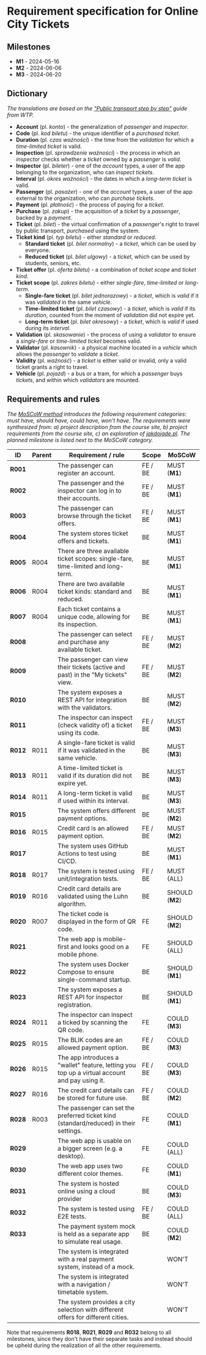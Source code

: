 # Requirement specification for Online City Tickets

## Milestones

- **M1** - 2024-05-16
- **M2** - 2024-06-06
- **M3** - 2024-06-20

## Dictionary

_The translations are based on the ["Public transport step by step"](https://www.wtp.waw.pl/en/public-transport-step-by-step) guide from WTP._

- **Account** (pl. _konto_) - the generalization of _passenger_ and _inspector_.
- **Code** (pl. _kod biletu_) - the unique identifier of a _purchased_ _ticket_.
- **Duration** (pl. _czas ważności_) - the time from the _validation_ for which a _time-limited ticket_ is valid.
- **Inspection** (pl. _sprawdzenie ważności_) - the process in which an _inspector_ checks whether a _ticket_ owned by a _passenger_ is _valid_.
- **Inspector** (pl. _bileter_) - one of the _account_ types, a user of the app belonging to the organization, who can _inspect_ _tickets_.
- **Interval** (pl. _okres ważności_) - the dates in which a _long-term ticket_ is valid.
- **Passenger** (pl. _pasażer_) - one of the _account_ types, a user of the app external to the organization, who can _purchase_ _tickets_.
- **Payment** (pl. _płatność_) - the process of paying for a _ticket_.
- **Purchase** (pl. _zakup_) - the acquisition of a _ticket_ by a _passenger_, backed by a _payment_.
- **Ticket** (pl. _bilet_) - the virtual confirmation of a _passenger_'s right to travel by public transport, _purchased_ using the system.
- **Ticket kind** (pl. _typ biletu_) - either _standard_ or _reduced_.
  - **Standard ticket** (pl. _bilet normalny_) - a _ticket_, which can be used by everyone.
  - **Reduced ticket** (pl. _bilet ulgowy_) - a _ticket_, which can be used by students, seniors, etc.
- **Ticket offer** (pl. _oferta biletu_) - a combination of _ticket scope_ and _ticket kind_.
- **Ticket scope** (pl. _zakres biletu_) - either _single-fare_, _time-limited_ or _long-term_.
  - **Single-fare ticket** (pl. _bilet jednorazowy_) - a _ticket_, which is _valid_ if it was _validated_ in the same _vehicle_.
  - **Time-limited ticket** (pl. _bilet czasowy_) - a _ticket_, which is _valid_ if its _duration_, counted from the moment of _validation_ did not expire yet.
  - **Long-term ticket** (pl. _bilet okresowy_) - a _ticket_, which is _valid_ if used during its _interval_.
- **Validation** (pl. _skasowanie_) - the process of using a _validator_ to ensure a _single-fare_ or _time-limited ticket_ becomes valid.
- **Validator** (pl. _kasownik_) - a physical machine located in a _vehicle_ which allows the _passenger_ to _validate_ a _ticket_.
- **Validity** (pl. _ważność_) - a _ticket_ is either valid or invalid, only a valid ticket grants a right to travel.
- **Vehicle** (pl. _pojazd_) - a bus or a tram, for which a _passenger_ buys _tickets_, and within which _validators_ are mounted.

## Requirements and rules

_The [MoSCoW method](https://en.wikipedia.org/wiki/MoSCoW_method#Prioritization_of_requirements) introduces the following requirement categories: must have, should have, could have, won't have. The requirements were synthesized from: a) project description from the course site, b) project requirements from the course site, c) an exploration of [jakdojade.pl](https://jakdojade.pl). The planned milestone is listed next to the MoSCoW category._

| **ID**   | **Parent** | **Requirement / rule**                                                                        | **Scope** | **MoSCoW**      |
| -------- | ---------- | --------------------------------------------------------------------------------------------- | --------- | --------------- |
| **R001** |            | The passenger can register an account.                                                        | FE / BE   | MUST (**M1**)   |
| **R002** |            | The passenger and the inspector can log in to their accounts.                                 | FE / BE   | MUST (**M1**)   |
| **R003** |            | The passenger can browse through the ticket offers.                                           | FE / BE   | MUST (**M1**)   |
| **R004** |            | The system stores ticket offers and tickets.                                                  | BE        | MUST (**M1**)   |
| **R005** | R004       | There are three available ticket scopes: single-fare, time-limited and long-term.             | BE        | MUST (**M1**)   |
| **R006** | R004       | There are two available ticket kinds: standard and reduced.                                   | BE        | MUST (**M1**)   |
| **R007** | R004       | Each ticket contains a unique code, allowing for its inspection.                              | BE        | MUST (**M1**)   |
| **R008** |            | The passenger can select and purchase any available ticket.                                   | FE / BE   | MUST (**M2**)   |
| **R009** |            | The passenger can view their tickets (active and past) in the "My tickets" view.              | FE / BE   | MUST (**M2**)   |
| **R010** |            | The system exposes a REST API for integration with the validators.                            | BE        | MUST (**M2**)   |
| **R011** |            | The inspector can inspect (check validity of) a ticket using its code.                        | FE / BE   | MUST (**M3**)   |
| **R012** | R011       | A single-fare ticket is valid if it was validated in the same vehicle.                        | BE        | MUST (**M3**)   |
| **R013** | R011       | A time-limited ticket is valid if its duration did not expire yet.                            | BE        | MUST (**M3**)   |
| **R014** | R011       | A long-term ticket is valid if used within its interval.                                      | BE        | MUST (**M3**)   |
| **R015** |            | The system offers different payment options.                                                  | BE        | MUST (**M2**)   |
| **R016** | R015       | Credit card is an allowed payment option.                                                     | FE / BE   | MUST (**M2**)   |
| **R017** |            | The system uses GitHub Actions to test using CI/CD.                                           | BE        | MUST (**M1**)   |
| **R018** | R017       | The system is tested using unit/integration tests.                                            | FE / BE   | MUST (ALL)      |
| **R019** | R016       | Credit card details are validated using the Luhn algorithm.                                   | BE        | SHOULD (**M2**) |
| **R020** | R007       | The ticket code is displayed in the form of QR code.                                          | FE        | SHOULD (**M2**) |
| **R021** |            | The web app is mobile-first and looks good on a mobile phone.                                 | FE        | SHOULD (ALL)    |
| **R022** |            | The system uses Docker Compose to ensure single-command startup.                              | BE        | SHOULD (**M1**) |
| **R023** |            | The system exposes a REST API for inspector registration.                                     | BE        | SHOULD (**M1**) |
| **R024** | R011       | The inspector can inspect a ticked by scanning the QR code.                                   | FE        | COULD (**M3**)  |
| **R025** | R015       | The BLIK codes are an allowed payment option.                                                 | FE / BE   | COULD (**M3**)  |
| **R026** | R015       | The app introduces a "wallet" feature, letting you top up a virtual account and pay using it. | FE / BE   | COULD (**M3**)  |
| **R027** | R016       | The credit card details can be stored for future use.                                         | FE / BE   | COULD (**M2**)  |
| **R028** | R003       | The passenger can set the preferred ticket kind (standard/reduced) in their settings.         | FE        | COULD (**M1**)  |
| **R029** |            | The web app is usable on a bigger screen (e.g. a desktop).                                    | FE        | COULD (ALL)     |
| **R030** |            | The web app uses two different color themes.                                                  | FE        | COULD (**M1**)  |
| **R031** |            | The system is hosted online using a cloud provider                                            | BE        | COULD (**M3**)  |
| **R032** |            | The system is tested using E2E tests.                                                         | FE / BE   | COULD (ALL)     |
| **R033** |            | The payment system mock is held as a separate app to simulate real usage.                     | BE        | COULD (**M2**)  |
|          |            | The system is integrated with a real payment system, instead of a mock.                       |           | WON'T           |
|          |            | The system is integrated with a navigation / timetable system.                                |           | WON'T           |
|          |            | The system provides a city selection with different offers for different cities.              |           | WON'T           |

Note that requirements **R018**, **R021**, **R029** and **R032** belong to all milestones, since they don't have their separate tasks and instead should be upheld during the realization of all the other requirements.
